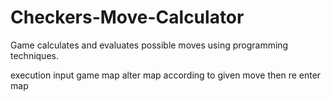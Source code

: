 # Checkers-Move-Calculator
Game calculates and evaluates possible moves using programming techniques.

execution
input game map 
alter map according to given move then re enter map
